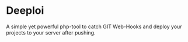 # Deeploi
A simple yet powerful php-tool to catch GIT Web-Hooks and deploy your projects to your server after pushing.
